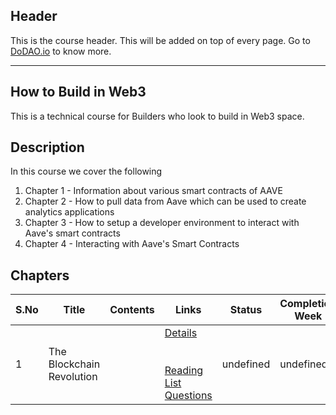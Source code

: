 ## Header
This is the course header. This will be added on top of every page. Go to [DoDAO.io](https://www.dodao.io) to know more.

 ---

 ## How to Build in Web3
 This is a technical course for Builders who look to build in Web3 space.

 
 ## Description
 In this course we cover the following
1) Chapter 1 - Information about various smart contracts of AAVE
2) Chapter 2 - How to pull data from Aave which can be used to create analytics applications
3) Chapter 3 - How to setup a developer environment to interact with Aave's smart contracts
4) Chapter 4 - Interacting with Aave's Smart Contracts
 
 ## Chapters
 
 | S.No        | Title       | Contents   | Links      | Status      | Completion Week |
 | ----------- | ----------- |----------- |----------- | ----------- | ----------- |
 | 1      | The Blockchain Revolution | | [Details](generated/topics/the-blockchain-revolution.md) <br/>  <br/>  <br/> [Reading List](generated/readings/the-blockchain-revolution.md) <br/> [Questions](generated/questions/the-blockchain-revolution.md) | undefined | undefined | 
